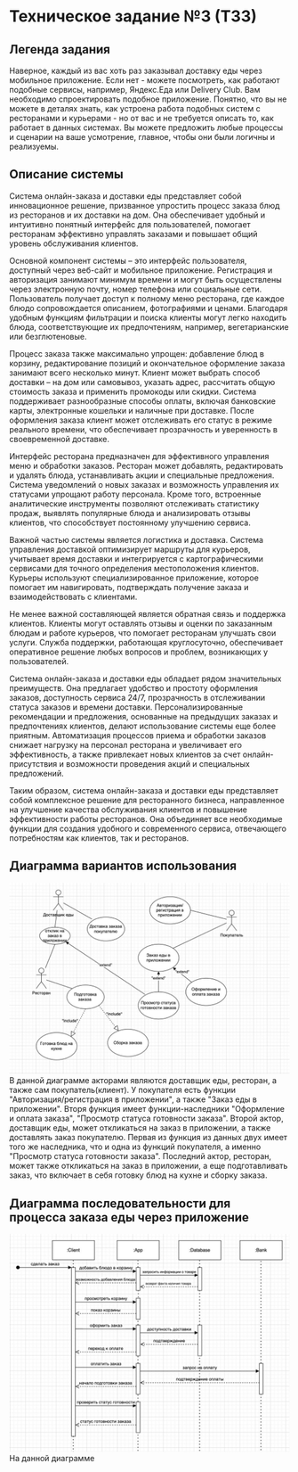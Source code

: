 # Техническое задание №3 (ТЗ3)
## Легенда задания
Наверное, каждый из вас хоть раз заказывал доставку еды через мобильное приложение. Если нет - можете посмотреть, как работают подобные сервисы, например, Яндекс.Еда или Delivery Club. Вам необходимо спроектировать подобное приложение. Понятно, что вы не можете в деталях знать, как устроена работа подобных систем с ресторанами и курьерами - но от вас и не требуется описать то, как работает в данных системах. Вы можете предложить любые процессы и сценарии на ваше усмотрение, главное, чтобы они были логичны и реализуемы.
## Описание системы
Система онлайн-заказа и доставки еды представляет собой инновационное решение, призванное упростить процесс заказа блюд из ресторанов и их доставки на дом. Она обеспечивает удобный и интуитивно понятный интерфейс для пользователей, помогает ресторанам эффективно управлять заказами и повышает общий уровень обслуживания клиентов.

Основной компонент системы – это интерфейс пользователя, доступный через веб-сайт и мобильное приложение. Регистрация и авторизация занимают минимум времени и могут быть осуществлены через электронную почту, номер телефона или социальные сети. Пользователь получает доступ к полному меню ресторана, где каждое блюдо сопровождается описанием, фотографиями и ценами. Благодаря удобным функциям фильтрации и поиска клиенты могут легко находить блюда, соответствующие их предпочтениям, например, вегетарианские или безглютеновые.

Процесс заказа также максимально упрощен: добавление блюд в корзину, редактирование позиций и окончательное оформление заказа занимают всего несколько минут. Клиент может выбрать способ доставки – на дом или самовывоз, указать адрес, рассчитать общую стоимость заказа и применить промокоды или скидки. Система поддерживает разнообразные способы оплаты, включая банковские карты, электронные кошельки и наличные при доставке. После оформления заказа клиент может отслеживать его статус в режиме реального времени, что обеспечивает прозрачность и уверенность в своевременной доставке.

Интерфейс ресторана предназначен для эффективного управления меню и обработки заказов. Ресторан может добавлять, редактировать и удалять блюда, устанавливать акции и специальные предложения. Система уведомлений о новых заказах и возможность управления их статусами упрощают работу персонала. Кроме того, встроенные аналитические инструменты позволяют отслеживать статистику продаж, выявлять популярные блюда и анализировать отзывы клиентов, что способствует постоянному улучшению сервиса.

Важной частью системы является логистика и доставка. Система управления доставкой оптимизирует маршруты для курьеров, учитывает время доставки и интегрируется с картографическими сервисами для точного определения местоположения клиентов. Курьеры используют специализированное приложение, которое помогает им навигировать, подтверждать получение заказа и взаимодействовать с клиентами.

Не менее важной составляющей является обратная связь и поддержка клиентов. Клиенты могут оставлять отзывы и оценки по заказанным блюдам и работе курьеров, что помогает ресторанам улучшать свои услуги. Служба поддержки, работающая круглосуточно, обеспечивает оперативное решение любых вопросов и проблем, возникающих у пользователей.

Система онлайн-заказа и доставки еды обладает рядом значительных преимуществ. Она предлагает удобство и простоту оформления заказов, доступность сервиса 24/7, прозрачность в отслеживании статуса заказов и времени доставки. Персонализированные рекомендации и предложения, основанные на предыдущих заказах и предпочтениях клиентов, делают использование системы еще более приятным. Автоматизация процессов приема и обработки заказов снижает нагрузку на персонал ресторана и увеличивает его эффективность, а также привлекает новых клиентов за счет онлайн-присутствия и возможности проведения акций и специальных предложений.

Таким образом, система онлайн-заказа и доставки еды представляет собой комплексное решение для ресторанного бизнеса, направленное на улучшение качества обслуживания клиентов и повышение эффективности работы ресторанов. Она объединяет все необходимые функции для создания удобного и современного сервиса, отвечающего потребностям как клиентов, так и ресторанов.
## Диаграмма вариантов использования
![Диаграмма вариантов использования](photo_5_2024-05-28_21-51-47.jpg)
В данной диаграмме акторами являются доставщик еды, ресторан, а также сам покупатель(клиент). У покупателя есть функции "Авторизация/регистрация в приложении", а также "Заказ еды в приложении". Вторя функция имеет функции-наследники "Оформление и оплата заказа", "Просмотр статуса готовности заказа". Второй актор, доставщик еды, может откликаться на заказ в приложении, а также доставлять заказ покупателю. Первая из функция из данных двух имеет того же наследника, что и одна из функций покупателя, а именно "Просмотр статуса готовности заказа". Последний актор, ресторан, может также откликаться на заказ в приложении, а еще подготавливать заказ, что включает в себя готовку блюд на кухне и сборку заказа.
## Диаграмма последовательности для процесса заказа еды через приложение
![Диаграмма последовательности](photo_1_2024-05-28_21-51-47.jpg)
На данной диаграмме
